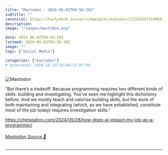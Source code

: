 ```yaml
---
title: "Mastodon - 2024-06-02T04:56:28Z"
subtitle: ""
canonical: https://hachyderm.io/users/mweagle/statuses/112545247310968371
description:
image: "/images/mastodon.png"

date: 2024-06-02T04:56:28Z
lastmod: 2024-06-02T04:56:28Z
image: ""
tags: ["Social Media"]

categories: ["mastodon"]
# generated: 2024-10-23T18:04:53-07:00
---
```

![Mastodon](/images/mastodon.png)

<p>“But there’s a tradeoff. Because programming requires two different kinds of skills: building and investigating. You’ve seen me highlight this dichotomy before. And we mostly teach and valorize building skills, but the work of both maintaining and integrating (which, as we have established, constitute most of the job today) requires investigation skills.”</p><p><a href="https://chelseatroy.com/2024/05/26/how-does-ai-impact-my-job-as-a-programmer/" target="_blank" rel="nofollow noopener noreferrer" translate="no"><span class="invisible">https://</span><span class="ellipsis">chelseatroy.com/2024/05/26/how</span><span class="invisible">-does-ai-impact-my-job-as-a-programmer/</span></a></p>


###### [Mastodon Source 🐘](https://hachyderm.io/@mweagle/112545247310968371)

___
